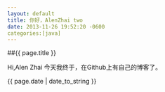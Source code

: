 ```yaml
---
layout: default
title: 你好，AlenZhai two
date: 2013-11-26 19:52:20 -0600
categories:[java]
---
```

##{{ page.title }}

Hi,Alen Zhai
今天我终于，在Github上有自己的博客了。

{{ page.date | date_to_string }}